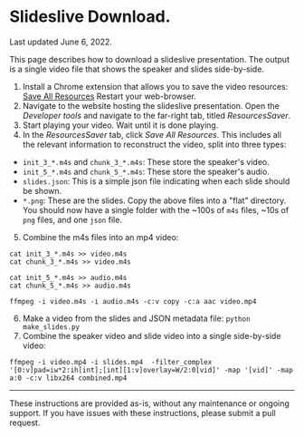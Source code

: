 # Slideslive Download.

Last updated June 6, 2022.

This page describes how to download a slideslive presentation. The output is a single video file that shows the speaker and slides side-by-side.

1. Install a Chrome extension that allows you to save the video resources: [Save All Resources](https://chrome.google.com/webstore/detail/save-all-resources/abpdnfjocnmdomablahdcfnoggeeiedb?hl=en)
   Restart your web-browser.
2. Navigate to the website hosting the slideslive presentation. Open the *Developer tools* and navigate to the far-right tab, titled *ResourcesSaver*.
3. Start playing your video. Wait until it is done playing.
4. In the *ResourcesSaver* tab, click *Save All Resources*. This includes all the relevant information to reconstruct the video, split into three types:
  * `init_3_*.m4s` and `chunk_3_*.m4s`: These store the speaker's video. 
  * `init_5_*.m4s` and `chunk_5_*.m4s`: These store the speaker's audio. 
  * `slides.json`: This is a simple json file indicating when each slide should be shown.
  * `*.png`: These are the slides.
   Copy the above files into a "flat" directory. You should now have a single folder with the ~100s of `m4s` files, ~10s of `png` files, and one `json` file.
5. Combine the m4s files into an mp4 video:
  ```
  cat init_3_*.m4s >> video.m4s
  cat chunk_3_*.m4s >> video.m4s

  cat init_5_*.m4s >> audio.m4s
  cat chunk_5_*.m4s >> audio.m4s

  ffmpeg -i video.m4s -i audio.m4s -c:v copy -c:a aac video.mp4
  ```
6. Make a video from the slides and JSON metadata file: `python make_slides.py`
7. Combine the speaker video and slide video into a single side-by-side video:
```
ffmpeg -i video.mp4 -i slides.mp4  -filter_complex '[0:v]pad=iw*2:ih[int];[int][1:v]overlay=W/2:0[vid]' -map '[vid]' -map a:0 -c:v libx264 combined.mp4
```

----------------
These instructions are provided as-is, without any maintenance or ongoing support. If you have issues with these instructions, please submit a pull request.
